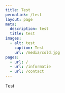 ```yaml
---
title: Test
permalink: /test
layout: page
meta:
  description: test
  title: test
images:
  - alt: test
    caption: Test
    url: /media/cold.jpg
pages:
  - url: /
  - url: /informatie
  - url: /contact
---
```

Test
